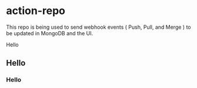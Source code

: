 # action-repo
This repo is being used to send webhook events ( Push, Pull, and Merge ) to be updated in MongoDB and the UI. 

Hello

## Hello
### Hello



